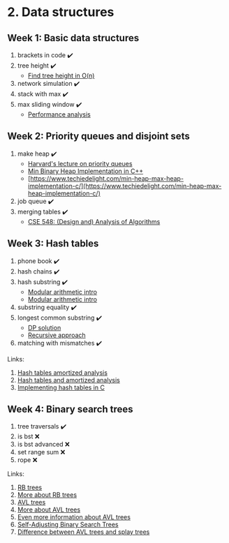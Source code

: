 # 2. Data structures

## Week 1: Basic data structures

1. brackets in code ✔️
2. tree height ✔️
    - [Find tree height in O(n)](http://mishadoff.com/blog/dfs-on-binary-tree-array/)
3. network simulation ✔️
4. stack with max ✔️
5. max sliding window ✔️
    - [Performance analysis](https://codinghelmet.com/exercises/finding-maximum-value-in-queue)

## Week 2: Priority queues and disjoint sets

1. make heap ✔️
    - [Harvard's lecture on priority queues](https://sites.fas.harvard.edu/~libs111/files/lectures/unit9-3.pdf)
    - [Min Binary Heap Implementation in C++](https://www.codeproject.com/Tips/816934/Min-Binary-Heap-Implementation-in-Cplusplus)
    - [https://www.techiedelight.com/min-heap-max-heap-implementation-c/](https://www.techiedelight.com/min-heap-max-heap-implementation-c/)
2. job queue ✔️
3. merging tables ✔️
    - [CSE 548: (Design and) Analysis of Algorithms](http://seclab.cs.sunysb.edu/sekar/cse548/ln/amort4.pdf)

## Week 3: Hash tables

1. phone book ✔️
2. hash chains ✔️
3. hash substring ✔️
    - [Modular arithmetic intro](http://pi.math.cornell.edu/~morris/135/mod.pdf)
    - [Modular arithmetic intro](https://brilliant.org/wiki/modular-arithmetic/)
4. substring equality ✔️
5. longest common substring ✔️
    - [DP solution](https://www.techiedelight.com/longest-common-substring-problem/)
    - [Recursive approach](https://www.interviewbit.com/blog/longest-common-substring/)
6. matching with mismatches ✔️

Links:

1. [Hash tables amortized analysis](https://inst.eecs.berkeley.edu/~cs61b/su06/lecnotes/lec24.pdf)
2. [Hash tables and amortized analysis](https://www.cs.cornell.edu/courses/cs312/2008sp/lectures/lec20.html)
3. [Implementing hash tables in C](https://www.andreinc.net/2021/10/02/implementing-hash-tables-in-c-part-1)

## Week 4: Binary search trees

1. tree traversals ✔️
2. is bst ❌
3. is bst advanced ❌
4. set range sum ❌
5. rope ❌

Links:

1. [RB trees](https://www.cs.auckland.ac.nz/software/AlgAnim/red_black.html)
2. [More about RB trees](https://en.wikipedia.org/wiki/Red%E2%80%93black_tree)
3. [AVL trees](https://www.javatpoint.com/avl-tree)
4. [More about AVL trees](https://www.programiz.com/dsa/avl-tree)
5. [Even more information about AVL trees](https://www.tutorialspoint.com/data_structures_algorithms/avl_tree_algorithm.htm)
6. [Self-Adjusting Binary Search Trees](https://www.cs.cmu.edu/~sleator/papers/self-adjusting.pdf)
7. [Difference between AVL trees and splay trees](https://stackoverflow.com/questions/7467079/difference-between-avl-trees-and-splay-trees)
